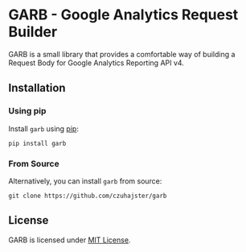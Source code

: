 # GARB - Google Analytics Request Builder

GARB is a small library that provides a comfortable way of building a Request
Body for Google Analytics Reporting API v4.

## Installation

### Using pip

Install `garb` using [pip](https://pip.pypa.io/en/stable/quickstart/):

    pip install garb

### From Source

Alternatively, you can install `garb` from source:

    git clone https://github.com/czuhajster/garb


## License

GARB is licensed under [MIT License](https://github.com/czuhajster/garb/blob/main/LICENSE.md).
